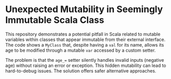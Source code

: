 # Unexpected Mutability in Seemingly Immutable Scala Class

This repository demonstrates a potential pitfall in Scala related to mutable variables within classes that appear immutable from their external interface.  The code shows a `MyClass` that, despite having a `val` for its name, allows its age to be modified through a mutable `var` accessed by a custom setter.

The problem is that the `age_=` setter silently handles invalid inputs (negative age) without raising an error or exception. This hidden mutability can lead to hard-to-debug issues.  The solution offers safer alternative approaches.
